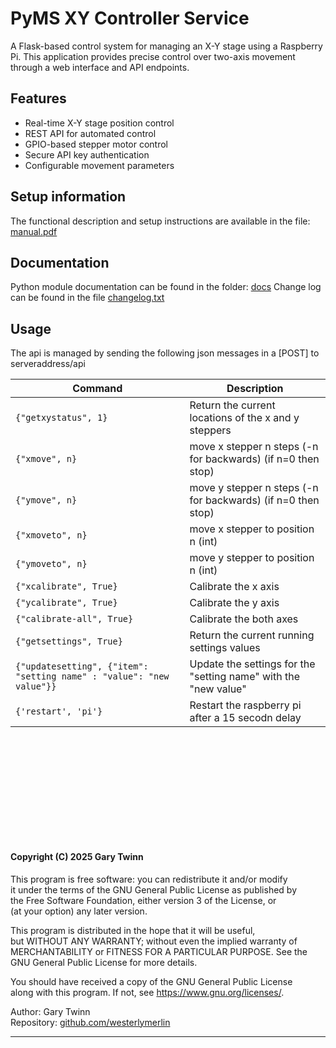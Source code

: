 # PyMS  XY Controller Service
A Flask-based control system for managing an X-Y stage using a Raspberry Pi. This application provides precise control over two-axis movement through a web interface and API endpoints.

## Features

- Real-time X-Y stage position control
- REST API for automated control
- GPIO-based stepper motor control
- Secure API key authentication
- Configurable movement parameters

## Setup information
The functional description and setup instructions are available in the file: [manual.pdf](./manual.pdf)

## Documentation
Python module documentation can be found in the folder: [docs](./docs/readme.md)
Change log can be found in the file [changelog.txt](./changelog.txt)


## Usage
The api is managed by sending the following json messages in a [POST] to  serveraddress/api

| Command | Description                                                  |
|---|--------------------------------------------------------------|
| `{"getxystatus", 1}` | Return the current locations of the x and y steppers         |
| `{"xmove", n}` | move x stepper n steps (-n for backwards) (if n=0 then stop) |
| `{"ymove", n}` | move y stepper n steps (-n for backwards) (if n=0 then stop) |
| `{"xmoveto", n}`| move x stepper to position n (int)                           |
| `{"ymoveto", n}` | move y stepper to position n (int)                      |
| `{"xcalibrate", True}` | Calibrate the x axis |
| `{"ycalibrate", True}` | Calibrate the y axis |
| `{"calibrate-all", True}` | Calibrate the both axes |
| `{"getsettings", True}` | Return the current running settings values |
| `{"updatesetting", {"item": "setting name" : "value": "new value"}}` | Update the settings for the "setting name" with the "new value" |
| `{'restart', 'pi'}` | Restart the raspberry pi after a 15 secodn delay |


&nbsp;   
&nbsp;    
&nbsp;  
&nbsp;   
&nbsp;   
&nbsp;   
--------------

#### Copyright (C) 2025 Gary Twinn

This program is free software: you can redistribute it and/or modify  
it under the terms of the GNU General Public License as published by  
the Free Software Foundation, either version 3 of the License, or  
(at your option) any later version.  

This program is distributed in the hope that it will be useful,  
but WITHOUT ANY WARRANTY; without even the implied warranty of  
MERCHANTABILITY or FITNESS FOR A PARTICULAR PURPOSE. See the  
GNU General Public License for more details.  

You should have received a copy of the GNU General Public License  
along with this program. If not, see <https://www.gnu.org/licenses/>.


Author:  Gary Twinn  
Repository:  [github.com/westerlymerlin](https://github)

-------------

